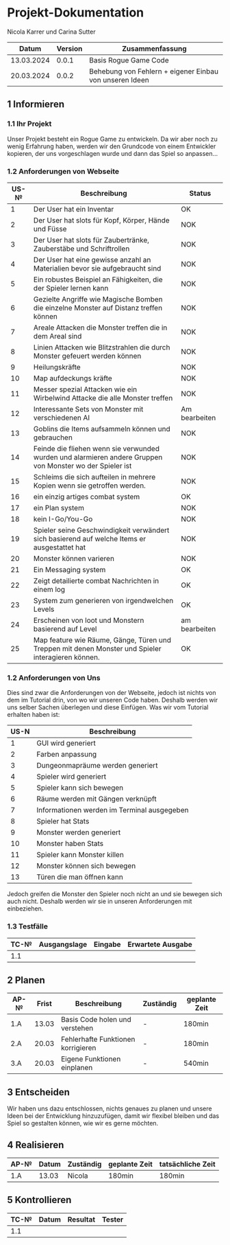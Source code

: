 # Projekt-Dokumentation



Nicola Karrer und Carina Sutter

| Datum | Version | Zusammenfassung                                              |
| ----- | ------- | ------------------------------------------------------------ |
| 13.03.2024 | 0.0.1   | Basis Rogue Game Code |
| 20.03.2024 | 0.0.2   | Behebung von Fehlern + eigener Einbau von unseren Ideen |

## 1 Informieren

### 1.1 Ihr Projekt

Unser Projekt besteht ein Rogue Game zu entwickeln. Da wir aber noch zu wenig Erfahrung haben, werden wir den Grundcode von einem Entwickler kopieren, der uns vorgeschlagen wurde und dann das Spiel so anpassen...


### 1.2 Anforderungen von Webseite

| US-№ | Beschreibung                       | Status |
| ---- | ---------------------------------- | ------ |
| 1    | Der User hat ein Inventar| OK|
| 2 | Der User hat slots für Kopf, Körper, Hände und Füsse | NOK |
| 3 | Der User hat slots für Zaubertränke, Zauberstäbe und Schriftrollen | NOK |
| 4 | Der User hat eine gewisse anzahl an Materialien bevor sie aufgebraucht sind | NOK |
| 5 | Ein robustes Beispiel an Fähigkeiten, die der Spieler lernen kann| NOK |
| 6 | Gezielte Angriffe wie Magische Bomben die einzelne Monster auf Distanz treffen können| NOK |
| 7 | Areale Attacken die Monster treffen die in dem Areal sind | NOK |
| 8 | Linien Attacken wie Blitzstrahlen die durch Monster gefeuert werden können | NOK |
| 9 | Heilungskräfte | NOK |
| 10 | Map aufdeckungs kräfte | NOK|
| 11 | Messer spezial Attacken wie ein Wirbelwind Attacke die alle Monster treffen | NOK |
| 12 | Interessante Sets von Monster mit verschiedenen AI| Am bearbeiten |
| 13 | Goblins die Items aufsammeln können und gebrauchen | NOK |
| 14 | Feinde die fliehen wenn sie verwunded wurden und alarmieren andere Gruppen von Monster wo der Spieler ist| NOK |
| 15 | Schleims die sich aufteilen in mehrere Kopien wenn sie getroffen werden. | NOK |
| 16 | ein einzig artiges combat system| OK |
| 17 | ein Plan system | NOK|
| 18 | kein I-Go/You-Go| NOK |
| 19 | Spieler seine Geschwindigkeit verwändert sich basierend auf welche Items er ausgestattet hat| NOK |
| 20 | Monster können varieren| NOK |
| 21 | Ein Messaging system| OK |
| 22| Zeigt detailierte combat Nachrichten in einem log| OK |
| 23 | System zum generieren von irgendwelchen Levels| OK |
| 24 | Erscheinen von loot und Monstern basierend auf Level| am bearbeiten |
| 25 | Map feature wie Räume, Gänge, Türen und Treppen mit denen Monster und Spieler interagieren können.| OK |

### 1.2 Anforderungen von Uns

Dies sind zwar die Anforderungen von der Webseite, jedoch ist nichts von dem im Tutorial drin, von wo wir unseren Code haben. Deshalb werden wir uns selber Sachen überlegen und diese Einfügen.
Was wir vom Tutorial erhalten haben ist:

| US-N | Beschreibung                         |
| ---- | ------------------------------------ |
| 1 | GUI wird generiert |
| 2 | Farben anpassung |
| 3 | Dungeonmapräume werden generiert |
| 4 | Spieler wird generiert |
| 5 | Spieler kann sich bewegen |
| 6 | Räume werden mit Gängen verknüpft |
| 7 | Informationen werden im Terminal ausgegeben |
| 8 | Spieler hat Stats |
| 9 | Monster werden generiert |
| 10 | Monster haben Stats |
| 11 | Spieler kann Monster killen |
| 12 | Monster können sich bewegen |
| 13 | Türen die man öffnen kann |

Jedoch greifen die Monster den Spieler noch nicht an und sie bewegen sich auch nicht. Deshalb werden wir sie in unseren Anforderungen mit einbeziehen.

### 1.3 Testfälle

| TC-№ | Ausgangslage | Eingabe | Erwartete Ausgabe |
| ---- | ------------ | ------- | ----------------- |
| 1.1  | 

## 2 Planen

| AP-№ | Frist | Beschreibung | Zuständig | geplante Zeit | 
| ---- | ----- | --------- | ------------ | -------------- |
| 1.A  | 13.03 | Basis Code holen und verstehen | - | 180min |
| 2.A  | 20.03 | Fehlerhafte Funktionen korrigieren | - | 180min |
| 3.A  | 20.03 | Eigene Funktionen einplanen | - | 540min |


## 3 Entscheiden

Wir haben uns dazu entschlossen, nichts genaues zu planen und unsere Ideen bei der Entwicklung hinzuzufügen, damit wir flexibel bleiben und das Spiel so gestalten können, wie wir es gerne möchten.

## 4 Realisieren

| AP-№ | Datum | Zuständig | geplante Zeit | tatsächliche Zeit |
| ---- | ----- | --------- | ------------- | ----------------- |
| 1.A  | 13.03 | Nicola    | 180min | 180min |

## 5 Kontrollieren


| TC-№ | Datum | Resultat | Tester |
| ---- | ----- | -------- | ------ |
| 1.1  | 



